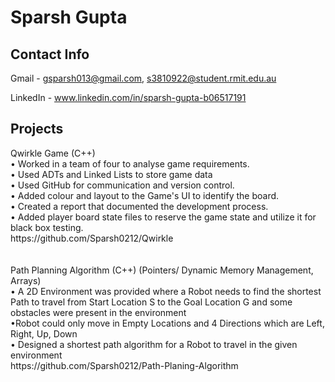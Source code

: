 <html>
<h1> Sparsh Gupta </h1>
  
  
  <div>
    <h2> Contact Info </h2>
    
  Gmail -  gsparsh013@gmail.com, 
       s3810922@student.rmit.edu.au

 LinkedIn - www.linkedin.com/in/sparsh-gupta-b06517191
 </div>
  
   <div>
    <h2> Projects </h2>
    <div>
  Qwirkle Game (C++) <br>
•	Worked in a team of four to analyse game requirements. <br>
•	Used ADTs and Linked Lists to store game data <br>
•	Used GitHub for communication and version control.<br>
•	Added colour and layout to the Game's UI to identify the board. <br>
•	Created a report that documented the development process.<br>
•	Added player board state files to reserve the game state and utilize it for black box testing. <br>
 https://github.com/Sparsh0212/Qwirkle
     </div>
     <br><br>
  <div>
  Path Planning Algorithm (C++)
(Pointers/ Dynamic Memory Management, Arrays) <br>
• A 2D Environment was provided where a Robot needs to find the
shortest Path to travel from Start Location S to the Goal Location
G and some obstacles were present in the environment <br>
•Robot could only move in Empty Locations and 4 Directions which
are Left, Right, Up, Down <br>
• Designed a shortest path algorithm for a Robot to travel in the
given environment <br>
https://github.com/Sparsh0212/Path-Planing-Algorithm
     </div>

 </div>
  
</html>


<!---
Sparsh0212/Sparsh0212 is a ✨ special ✨ repository because its `README.md` (this file) appears on your GitHub profile.
You can click the Preview link to take a look at your changes.
--->
